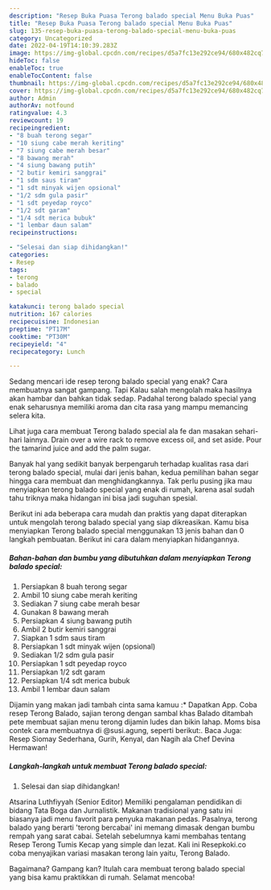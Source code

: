 ```yaml
---
description: "Resep Buka Puasa Terong balado special Menu Buka Puas"
title: "Resep Buka Puasa Terong balado special Menu Buka Puas"
slug: 135-resep-buka-puasa-terong-balado-special-menu-buka-puas
category: Uncategorized
date: 2022-04-19T14:10:39.283Z
image: https://img-global.cpcdn.com/recipes/d5a7fc13e292ce94/680x482cq70/terong-balado-special-foto-resep-utama.jpg
hideToc: false
enableToc: true
enableTocContent: false
thumbnail: https://img-global.cpcdn.com/recipes/d5a7fc13e292ce94/680x482cq70/terong-balado-special-foto-resep-utama.jpg
cover: https://img-global.cpcdn.com/recipes/d5a7fc13e292ce94/680x482cq70/terong-balado-special-foto-resep-utama.jpg
author: Admin
authorAv: notfound
ratingvalue: 4.3
reviewcount: 19
recipeingredient:
- "8 buah terong segar"
- "10 siung cabe merah keriting"
- "7 siung cabe merah besar"
- "8 bawang merah"
- "4 siung bawang putih"
- "2 butir kemiri sanggrai"
- "1 sdm saus tiram"
- "1 sdt minyak wijen opsional"
- "1/2 sdm gula pasir"
- "1 sdt peyedap royco"
- "1/2 sdt garam"
- "1/4 sdt merica bubuk"
- "1 lembar daun salam"
recipeinstructions:

- "Selesai dan siap dihidangkan!"
categories:
- Resep
tags:
- terong
- balado
- special

katakunci: terong balado special 
nutrition: 167 calories
recipecuisine: Indonesian
preptime: "PT17M"
cooktime: "PT30M"
recipeyield: "4"
recipecategory: Lunch

---
```



Sedang mencari ide resep terong balado special yang enak? Cara membuatnya sangat gampang. Tapi Kalau salah mengolah maka hasilnya akan hambar dan bahkan tidak sedap. Padahal terong balado special yang enak seharusnya memiliki aroma dan cita rasa yang mampu memancing selera kita.


Lihat juga cara membuat Terong balado special ala fe dan masakan sehari-hari lainnya. Drain over a wire rack to remove excess oil, and set aside. Pour the tamarind juice and add the palm sugar.

Banyak hal yang sedikit banyak berpengaruh terhadap kualitas rasa dari terong balado special, mulai dari jenis bahan, kedua pemilihan bahan segar hingga cara membuat dan menghidangkannya. Tak perlu pusing jika mau menyiapkan terong balado special yang enak di rumah, karena asal sudah tahu triknya maka hidangan ini bisa jadi suguhan spesial.


Berikut ini ada beberapa cara mudah dan praktis yang dapat diterapkan untuk mengolah terong balado special yang siap dikreasikan. Kamu bisa menyiapkan Terong balado special menggunakan 13 jenis bahan dan 0 langkah pembuatan. Berikut ini cara dalam menyiapkan hidangannya.

<!--inarticleads1-->

##### Bahan-bahan dan bumbu yang dibutuhkan dalam menyiapkan Terong balado special:

1. Persiapkan 8 buah terong segar
1. Ambil 10 siung cabe merah keriting
1. Sediakan 7 siung cabe merah besar
1. Gunakan 8 bawang merah
1. Persiapkan 4 siung bawang putih
1. Ambil 2 butir kemiri sanggrai
1. Siapkan 1 sdm saus tiram
1. Persiapkan 1 sdt minyak wijen (opsional)
1. Sediakan 1/2 sdm gula pasir
1. Persiapkan 1 sdt peyedap royco
1. Persiapkan 1/2 sdt garam
1. Persiapkan 1/4 sdt merica bubuk
1. Ambil 1 lembar daun salam


Dijamin yang makan jadi tambah cinta sama kamuu :* Dapatkan App. Coba resep Terong Balado, sajian terong dengan sambal khas Balado ditambah pete membuat sajian menu terong dijamin ludes dan bikin lahap. Moms bisa contek cara membuatnya di @susi.agung, seperti berikut:. Baca Juga: Resep Siomay Sederhana, Gurih, Kenyal, dan Nagih ala Chef Devina Hermawan! 

<!--inarticleads2-->

##### Langkah-langkah untuk membuat Terong balado special:


1. Selesai dan siap dihidangkan!

Atsarina Luthfiyyah (Senior Editor) Memiliki pengalaman pendidikan di bidang Tata Boga dan Jurnalistik. Makanan tradisional yang satu ini biasanya jadi menu favorit para penyuka makanan pedas. Pasalnya, terong balado yang berarti &#39;terong bercabai&#39; ini memang dimasak dengan bumbu rempah yang sarat cabai. Setelah sebelumnya kami membahas tentang Resep Terong Tumis Kecap yang simple dan lezat. Kali ini Resepkoki.co coba menyajikan variasi masakan terong lain yaitu, Terong Balado. 

Bagaimana? Gampang kan? Itulah cara membuat terong balado special yang bisa kamu praktikkan di rumah. Selamat mencoba!
